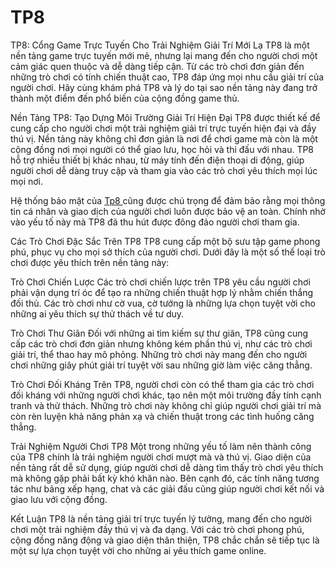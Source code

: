 # TP8
TP8: Cổng Game Trực Tuyến Cho Trải Nghiệm Giải Trí Mới Lạ
TP8 là một nền tảng game trực tuyến mới mẻ, nhưng lại mang đến cho người chơi một cảm giác quen thuộc và dễ dàng tiếp cận. Từ các trò chơi đơn giản đến những trò chơi có tính chiến thuật cao, TP8 đáp ứng mọi nhu cầu giải trí của người chơi. Hãy cùng khám phá TP8 và lý do tại sao nền tảng này đang trở thành một điểm đến phổ biến của cộng đồng game thủ.

Nền Tảng TP8: Tạo Dựng Môi Trường Giải Trí Hiện Đại
TP8 được thiết kế để cung cấp cho người chơi một trải nghiệm giải trí trực tuyến hiện đại và đầy thú vị. Nền tảng này không chỉ đơn giản là nơi để chơi game mà còn là một cộng đồng nơi mọi người có thể giao lưu, học hỏi và thi đấu với nhau. TP8 hỗ trợ nhiều thiết bị khác nhau, từ máy tính đến điện thoại di động, giúp người chơi dễ dàng truy cập và tham gia vào các trò chơi yêu thích mọi lúc mọi nơi.

Hệ thống bảo mật của <a href="https://tp8.biz"> Tp8 </a>  cũng được chú trọng để đảm bảo rằng mọi thông tin cá nhân và giao dịch của người chơi luôn được bảo vệ an toàn. Chính nhờ vào yếu tố này mà TP8 đã thu hút được đông đảo người chơi tham gia.

Các Trò Chơi Đặc Sắc Trên TP8
TP8 cung cấp một bộ sưu tập game phong phú, phục vụ cho mọi sở thích của người chơi. Dưới đây là một số thể loại trò chơi được yêu thích trên nền tảng này:

Trò Chơi Chiến Lược
Các trò chơi chiến lược trên TP8 yêu cầu người chơi phải vận dụng trí óc để tạo ra những chiến thuật hợp lý nhằm chiến thắng đối thủ. Các trò chơi như cờ vua, cờ tướng là những lựa chọn tuyệt vời cho những ai yêu thích sự thử thách về tư duy.

Trò Chơi Thư Giãn
Đối với những ai tìm kiếm sự thư giãn, TP8 cũng cung cấp các trò chơi đơn giản nhưng không kém phần thú vị, như các trò chơi giải trí, thể thao hay mô phỏng. Những trò chơi này mang đến cho người chơi những giây phút giải trí tuyệt vời sau những giờ làm việc căng thẳng.

Trò Chơi Đối Kháng
Trên TP8, người chơi còn có thể tham gia các trò chơi đối kháng với những người chơi khác, tạo nên một môi trường đầy tính cạnh tranh và thử thách. Những trò chơi này không chỉ giúp người chơi giải trí mà còn rèn luyện khả năng phản xạ và chiến thuật trong các tình huống căng thẳng.

Trải Nghiệm Người Chơi TP8
Một trong những yếu tố làm nên thành công của TP8 chính là trải nghiệm người chơi mượt mà và thú vị. Giao diện của nền tảng rất dễ sử dụng, giúp người chơi dễ dàng tìm thấy trò chơi yêu thích mà không gặp phải bất kỳ khó khăn nào. Bên cạnh đó, các tính năng tương tác như bảng xếp hạng, chat và các giải đấu cũng giúp người chơi kết nối và giao lưu với cộng đồng.

Kết Luận
TP8 là nền tảng giải trí trực tuyến lý tưởng, mang đến cho người chơi một trải nghiệm đầy thú vị và đa dạng. Với các trò chơi phong phú, cộng đồng năng động và giao diện thân thiện, TP8 chắc chắn sẽ tiếp tục là một sự lựa chọn tuyệt vời cho những ai yêu thích game online.
